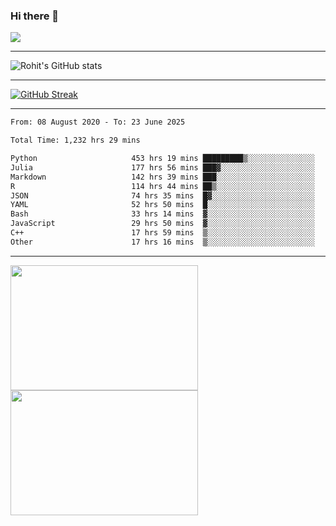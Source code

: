 ### Hi there 👋

 ![](https://komarev.com/ghpvc/?username=RohitRathore1&color=blueviolet)

<hr/>

![Rohit's GitHub stats](https://github-readme-stats.vercel.app/api?username=RohitRathore1&show_icons=true&theme=transparent)

<hr/>

[![GitHub Streak](http://github-readme-streak-stats.herokuapp.com?user=RohitRathore1&theme=dark&mode=weekly)](https://git.io/streak-stats)

<hr/>

<!--START_SECTION:waka-->

```txt
From: 08 August 2020 - To: 23 June 2025

Total Time: 1,232 hrs 29 mins

Python                     453 hrs 19 mins █████████▒░░░░░░░░░░░░░░░   36.78 %
Julia                      177 hrs 56 mins ███▓░░░░░░░░░░░░░░░░░░░░░   14.44 %
Markdown                   142 hrs 39 mins ███░░░░░░░░░░░░░░░░░░░░░░   11.57 %
R                          114 hrs 44 mins ██▒░░░░░░░░░░░░░░░░░░░░░░   09.31 %
JSON                       74 hrs 35 mins  █▓░░░░░░░░░░░░░░░░░░░░░░░   06.05 %
YAML                       52 hrs 50 mins  █░░░░░░░░░░░░░░░░░░░░░░░░   04.29 %
Bash                       33 hrs 14 mins  ▓░░░░░░░░░░░░░░░░░░░░░░░░   02.70 %
JavaScript                 29 hrs 50 mins  ▓░░░░░░░░░░░░░░░░░░░░░░░░   02.42 %
C++                        17 hrs 59 mins  ▒░░░░░░░░░░░░░░░░░░░░░░░░   01.46 %
Other                      17 hrs 16 mins  ▒░░░░░░░░░░░░░░░░░░░░░░░░   01.40 %
```

<!--END_SECTION:waka-->

<hr/>

<p>
  <img src="https://wakatime.com/share/@TeAmp0is0N/3935ee43-08a3-493e-8b95-60c1f9204b15.svg" width="300" height="200">
  <img src="https://wakatime.com/share/@TeAmp0is0N/8717aacc-7340-44e0-abb1-987dc9823fcd.svg" width="300" height="200">
</p>




